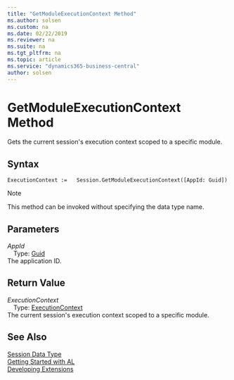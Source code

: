 ```yaml
---
title: "GetModuleExecutionContext Method"
ms.author: solsen
ms.custom: na
ms.date: 02/22/2019
ms.reviewer: na
ms.suite: na
ms.tgt_pltfrm: na
ms.topic: article
ms.service: "dynamics365-business-central"
author: solsen
---
```

[//]: # (START>DO_NOT_EDIT)
[//]: # (IMPORTANT:Do not edit any of the content between here and the END>DO_NOT_EDIT.)
[//]: # (Any modifications should be made in the .xml files in the ModernDev repo.)
# GetModuleExecutionContext Method
Gets the current session's execution context scoped to a specific module.


## Syntax
```
ExecutionContext :=   Session.GetModuleExecutionContext([AppId: Guid])
```
> [!NOTE]  
> This method can be invoked without specifying the data type name.  
## Parameters
*AppId*  
&emsp;Type: [Guid](../guid/guid-data-type.md)  
The application ID.  


## Return Value
*ExecutionContext*  
&emsp;Type: [ExecutionContext](../executioncontext/executioncontext-option.md)  
The current session's execution context scoped to a specific module.  


[//]: # (IMPORTANT: END>DO_NOT_EDIT)
## See Also
[Session Data Type](session-data-type.md)  
[Getting Started with AL](../../devenv-get-started.md)  
[Developing Extensions](../../devenv-dev-overview.md)